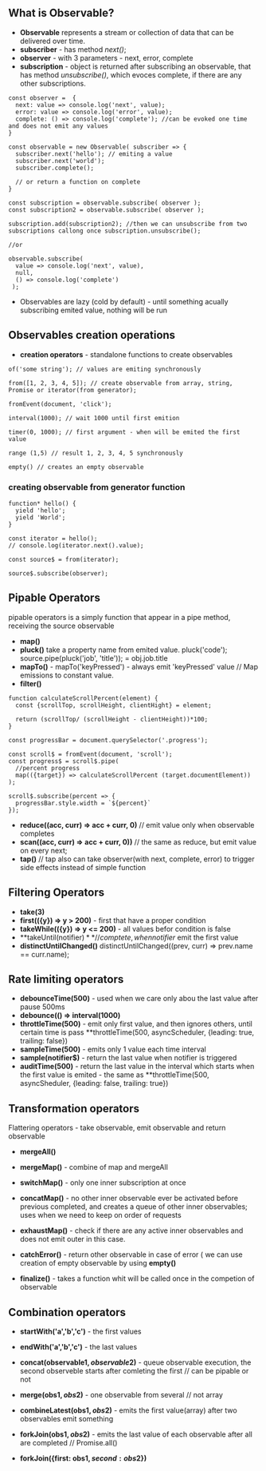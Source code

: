 ## What is Observable?

- **Observable** represents a stream or collection of data that can be delivered over time.
- **subscriber** - has method *next()*;
- **observer** - with 3 parameters - next, error, complete
- **subscription** - object is returned after subscribing an observable, that has method *unsubscribe()*, which evoces complete, if there are any other subscriptions.

```
const observer =  {
  next: value => console.log('next', value);
  error: value => console.log('error', value);
  complete: () => console.log('complete'); //can be evoked one time and does not emit any values
}

const observable = new Observable( subscriber => {
  subscriber.next('hello'); // emiting a value
  subscriber.next('world');
  subscriber.complete();
  
  // or return a function on complete
}

const subscription = observable.subscribe( observer );
const subscription2 = observable.subscribe( observer );

subscription.add(subscription2); //then we can unsubscribe from two subscriptions callong once subscription.unsubscribe();

//or

observable.subscribe( 
  value => console.log('next', value),
  null,
  () => console.log('complete')
 );
```

- Observables are lazy (cold by default) - until something acually subscribing emited value, nothing will be run


## Observables creation operations

- **creation operators** - standalone functions to create observables

```
of('some string'); // values are emiting synchronously

from([1, 2, 3, 4, 5]); // create observable from array, string, Promise or iterator(from generator);

fromEvent(document, 'click');

interval(1000); // wait 1000 until first emition

timer(0, 1000); // first argument - when will be emited the first value

range (1,5) // result 1, 2, 3, 4, 5 synchronously

empty() // creates an empty observable
``` 

### creating observable from generator function

```
function* hello() {
  yield 'hello';
  yield 'World';
}

const iterator = hello();
// console.log(iterator.next().value);

const source$ = from(iterator);

source$.subscribe(observer);
```

## Pipable Operators

pipable operators is a simply function that appear in a pipe method, receiving the source observable

- **map()**
- **pluck()** take a property name from emited value. pluck('code'); source.pipe(pluck('job', 'title')); = obj.job.title
- **mapTo()** - mapTo('keyPressed') - always emit 'keyPressed' value // Map emissions to constant value.
- **filter()**

```
function calculateScrollPercent(element) {
  const {scrollTop, scrollHeight, clientHight} = element;
  
  return (scrollTop/ (scrollHeight - clientHeight))*100;
}

const progressBar = document.querySelector('.progress');

const scroll$ = fromEvent(document, 'scroll');
const progress$ = scroll$.pipe(
  //percent progress
  map(({target}) => calculateScrollPercent (target.documentElement))
);

scroll$.subscribe(percent => {
  progressBar.style.width = `${percent}`
});
```

- **reduce((acc, curr) => acc + curr, 0)** // emit value only when observable completes
- **scan((acc, curr) => acc + curr, 0))** // the same as reduce, but emit value on every next;
- **tap()** // tap also can take observer(with next, complete, error) to trigger side effects instead of simple function

## Filtering Operators

- **take(3)** 
- **first(({y}) => y > 200)** - first that have a proper condition
- **takeWhile(({y}) => y <= 200)** - all values befor condition is false
- **takeUntil(notifier$)** // comptete, when notifier$ emit the first value
- **distinctUntilChanged()** distinctUntilChanged((prev, curr) => prev.name == curr.name);

## Rate limiting operators

- **debounceTime(500)** - used when we care only abou the last value after pause 500ms
- **debounce(() => interval(1000)**
- **throttleTime(500)** - emit only first value, and then ignores others, until certain time is pass **throttleTime(500, asyncScheduler, {leading: true, trailing: false})
- **sampleTime(500)** - emits only 1 value each time interval
- **sample(notifier$)** - return the last value when notifier is triggered
- **auditTime(500)** - return the last value in the interval which starts when the first value is emited - the same as **throttleTime(500, asyncSheduler, {leading: false, trailing: true})

## Transformation operators
Flattering operators - take observable, emit observable and return observable

- **mergeAll()**
- **mergeMap()** - combine of map and mergeAll
- **switchMap()** - only one inner subscription at once
- **concatMap()** - no other inner observable ever be activated before previous completed, and creates a queue of other inner observables; uses when we need to keep on order of requests
- **exhaustMap()** - check if there are any active inner observables and does not emit outer in this case.

- **catchError()** - return other observable in case of error ( we can use creation of empty observable by using **empty()**

- **finalize()** - takes a function whit will be called once in the competion of observable

## Combination operators

- **startWith('a','b','c')** - the first values
- **endWith('a','b','c')** - the last values

- **concat(observable1$, observable2$)** - queue observable execution, the second observeble starts after comleting the first // can be pipable or not 

- **merge(obs1$, obs2$)** - one observable from several // not array

- **combineLatest(obs1$, obs2$)** - emits the first value(array) after two observables emit something

- **forkJoin(obs1$, obs2$)** - emits the last value of each observable after all are completed // Promise.all()
- **forkJoin({first: obs1$, second: obs2$})**


